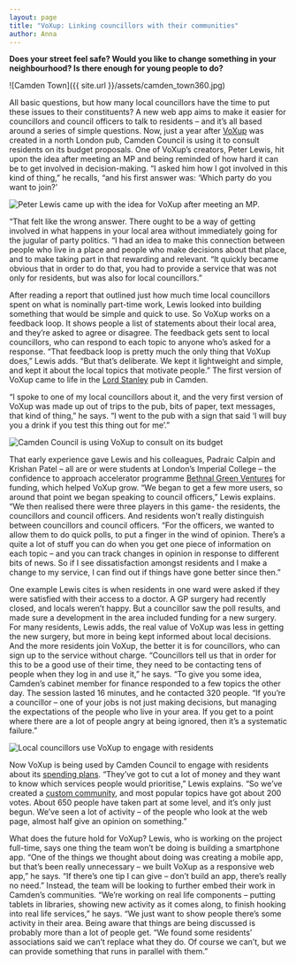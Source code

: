 ```yaml
---
layout: page
title: "VoXup: Linking councillors with their communities"
author: Anna
---
```


__Does your street feel safe? Would you like to change something in your neighbourhood? Is there enough for young people to do?__

![Camden Town]({{ site.url }}/assets/camden_town360.jpg)

All basic questions, but how many local councillors have the time to put these issues to their constituents? A new web app aims to make it easier for councillors and council officers to talk to residents – and it’s all based around a series of simple questions. Now, just a year after [VoXup](http://www.voxup.co.uk/) was created in a north London pub, Camden Council is using it to consult residents on its budget proposals. One of VoXup’s creators, Peter Lewis, hit upon the idea after meeting an MP and being reminded of how hard it can be to get involved in decision-making. “I asked him how I got involved in this kind of thing,” he recalls, “and his first answer was: ‘Which party do you want to join?’

![Peter Lewis came up with the idea for VoXup after meeting an MP.](https://web.archive.org/web/20150910030553im_/http://codeforeurope.net/wp-content/uploads/2015/01/e58669dbb26bf07cce680cb5a898dde7-360x240.jpg)

“That felt like the wrong answer. There ought to be a way of getting involved in what happens in your local area without immediately going for the jugular of party politics. “I had an idea to make this connection between people who live in a place and people who make decisions about that place, and to make taking part in that rewarding and relevant. “It quickly became obvious that in order to do that, you had to provide a service that was not only for residents, but was also for local councillors.”

After reading a report that outlined just how much time local councillors spent on what is nominally part-time work, Lewis looked into building something that would be simple and quick to use. So VoXup works on a feedback loop. It shows people a list of statements about their local area, and they’re asked to agree or disagree. The feedback gets sent to local councillors, who can respond to each topic to anyone who’s asked for a response. “That feedback loop is pretty much the only thing that VoXup does,” Lewis adds.  “But that’s deliberate. We kept it lightweight and simple, and kept it about the local topics that motivate people.” The first version of VoXup came to life in the [Lord Stanley](http://www.thelordstanley.com/) pub in Camden.

“I spoke to one of my local councillors about it, and the very first version of VoXup was made up out of trips to the pub, bits of paper, text messages, that kind of thing,” he says. “I went to the pub with a sign that said ‘I will buy you a drink if you test this thing out for me’.”

![Camden Council is using VoXup to consult on its budget](https://web.archive.org/web/20150910030553im_/http://codeforeurope.net/wp-content/uploads/2015/01/0d2d43ed0850e051a684282f39c0870e-360x240.jpg)

That early experience gave Lewis and his colleagues, Padraic Calpin and Krishan Patel – all are or were students at London’s Imperial College – the confidence to approach accelerator programme [Bethnal Green Ventures](http://bethnalgreenventures.com/) for funding, which helped VoXup grow. “We began to get a few more users, so around that point we began speaking to council officers,” Lewis explains.  “We then realised there were three players in this game- the residents, the councillors and council officers. And residents won’t really distinguish between councillors and council officers. “For the officers, we wanted to allow them to do quick polls, to put a finger in the wind of opinion. There’s a quite a lot of stuff you can do when you get one piece of information on each topic – and you can track changes in opinion in response to different bits of news. So if I see dissatisfaction amongst residents and I make a change to my service, I can find out if things have gone better since then.”

One example Lewis cites is when residents in one ward were asked if they were satisfied with their access to a doctor. A GP surgery had recently closed, and locals weren’t happy. But a councillor saw the poll results, and made sure a development in the area included funding for a new surgery. For many residents, Lewis adds, the real value of VoXup was less in getting the new surgery, but more in being kept informed about local decisions. And the more residents join VoXup, the better it is for councillors, who can sign up to the service without charge. “Councillors tell us that in order for this to be a good use of their time, they need to be contacting tens of people when they log in and use it,” he says. “To give you some idea, Camden’s cabinet member for finance responded to a few topics the other day. The session lasted 16 minutes, and he contacted 320 people. “If you’re a councillor – one of your jobs is not just making decisions, but managing the expectations of the people who live in your area. If you get to a point where there are a lot of people angry at being ignored, then it’s a systematic failure.”

![Local councillors use VoXup to engage with residents](https://web.archive.org/web/20150910030553/http://codeforeurope.net/wp-content/uploads/2015/01/fdfecac77f83eb4c4aa2f0ab2c2b953a-360x240.jpg)

Now VoXup is being used by Camden Council to engage with residents about its [spending plans](http://www.camden.gov.uk/ccm/content/council-and-democracy/publications-and-finances/twocolumn/camden-financial-challenge-.en). “They’ve got to cut a lot of money and they want to know which services people would prioritise,” Lewis explains. “So we’ve created a [custom community](http://www.voxup.co.uk/camdenchallenge), and most popular topics have got about 200 votes. About 650 people have taken part at some level, and it’s only just begun. We’ve seen a lot of activity – of the people who look at the web page, almost half give an opinion on something.”

What does the future hold for VoXup? Lewis, who is working on the project full-time, says one thing the team won’t be doing is building a smartphone app. “One of the things we thought about doing was creating a mobile app, but that’s been really unnecessary – we built VoXup as a responsive web app,” he says. “If there’s one tip I can give – don’t build an app, there’s really no need.” Instead, the team will be looking to further embed their work in Camden’s communities. “We’re working on real life components –  putting tablets in libraries, showing new activity as it comes along, to finish hooking into real life services,” he says.  “We just want to show people there’s some activity in their area. Being aware that things are being discussed is probably more than a lot of people get. “We found some residents’ associations said we can’t replace what they do. Of course we can’t, but we can provide something that runs in parallel with them.”
